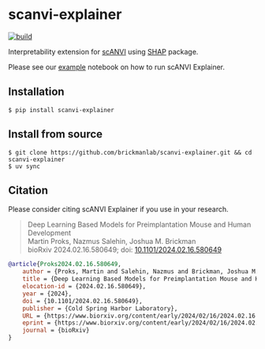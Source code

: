 # scanvi-explainer

[![build](https://github.com/brickmanlab/scanvi-explainer/actions/workflows/build.yml/badge.svg)](https://github.com/brickmanlab/scanvi-explainer/actions/workflows/build.yml)

Interpretability extension for [scANVI] using [SHAP] package.

Please see our [example](Example.ipynb) notebook on how to run scANVI Explainer.

## Installation

```console
$ pip install scanvi-explainer
```

## Install from source

```console
$ git clone https://github.com/brickmanlab/scanvi-explainer.git && cd scanvi-explainer
$ uv sync
```

[scANVI]: https://docs.scvi-tools.org/en/stable/api/reference/scvi.model.SCANVI.html#scvi.model.SCANVI
[SHAP]: https://github.com/shap/shap

## Citation

Please consider citing scANVI Explainer if you use in your research.

> Deep Learning Based Models for Preimplantation Mouse and Human Development <br>
> Martin Proks, Nazmus Salehin, Joshua M. Brickman <br>
> bioRxiv 2024.02.16.580649; doi: [10.1101/2024.02.16.580649](https://doi.org/10.1101/2024.02.16.580649)

```BibTeX
@article{Proks2024.02.16.580649,
	author = {Proks, Martin and Salehin, Nazmus and Brickman, Joshua M.},
	title = {Deep Learning Based Models for Preimplantation Mouse and Human Development},
	elocation-id = {2024.02.16.580649},
	year = {2024},
	doi = {10.1101/2024.02.16.580649},
	publisher = {Cold Spring Harbor Laboratory},
	URL = {https://www.biorxiv.org/content/early/2024/02/16/2024.02.16.580649},
	eprint = {https://www.biorxiv.org/content/early/2024/02/16/2024.02.16.580649.full.pdf},
	journal = {bioRxiv}
}
```
